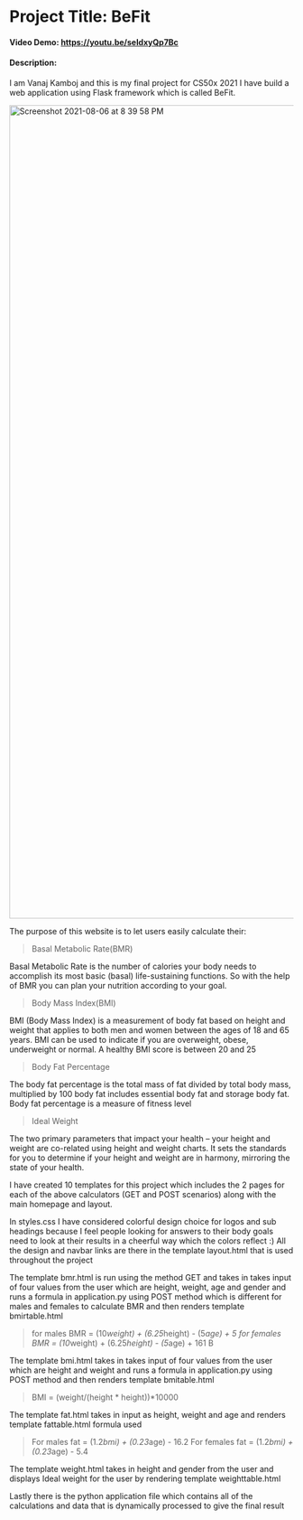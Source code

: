 # Project Title: BeFit
#### Video Demo:  https://youtu.be/seIdxyQp7Bc

#### Description:

I am Vanaj Kamboj and this is my final project for CS50x 2021
I have build a web application using Flask framework which is called BeFit.

<img width="1440" alt="Screenshot 2021-08-06 at 8 39 58 PM" src="https://user-images.githubusercontent.com/62696144/128532068-f501a3d1-bbf4-4904-9a6f-385df6ea0ee5.png">

The purpose of this website is to let users easily calculate their:
> Basal Metabolic Rate(BMR)

Basal Metabolic Rate is the number of calories your body needs to accomplish its most basic (basal) life-sustaining functions.
So with the help of BMR you can plan your nutrition according to your goal.

> Body Mass Index(BMI)

BMI (Body Mass Index) is a measurement of body fat based on height and weight that applies to both men and women between the
ages of 18 and 65 years. BMI can be used to indicate if you are overweight, obese, underweight or normal. A healthy BMI score
is between 20 and 25

> Body Fat Percentage

The body fat percentage is the total mass of fat divided by total body mass, multiplied by 100 body fat includes essential
body fat and storage body fat. Body fat percentage is a measure of fitness level
> Ideal Weight

The two primary parameters that impact your health – your height and weight are co-related using height and weight charts.
It sets the standards for you to determine if your height and weight are in harmony, mirroring the state of your health.


I have created 10 templates for this project which includes the 2 pages for each of the above
calculators (GET and POST scenarios) along with the main homepage and layout.

In styles.css I have considered colorful design choice for logos and sub headings because I feel people looking
for answers to their body goals need to look at their results in a cheerful way which the colors
reflect :)
All the design and navbar links are there in the template layout.html that is used throughout the project

The template bmr.html is run using the method GET and takes in takes input of four values from the user which are height, weight, age and gender
and runs a formula in application.py using POST method which is different for males and females to calculate BMR
and then renders template bmirtable.html
> for males BMR = (10*weight) + (6.25*height) - (5*age) + 5
> for females BMR = (10*weight) + (6.25*height) - (5*age) + 161
B


The template bmi.html takes in takes input of four values from the user which are height and weight
and runs a formula in application.py using POST method and then renders template bmitable.html
> BMI = (weight/(height * height))*10000

The template fat.html takes in input as height, weight and age and renders template fattable.html
formula used
> For males fat = (1.2*bmi) + (0.23*age) - 16.2
> For females fat = (1.2*bmi) + (0.23*age) - 5.4

The template weight.html takes in height and gender from the user and displays Ideal weight for the user
by rendering template weighttable.html

Lastly there is the python application file which contains all of the calculations and data that is
dynamically processed to give the final result
